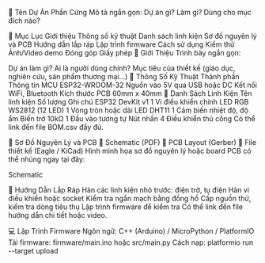 🔌 Tên Dự Án Phần Cứng
Mô tả ngắn gọn: Dự án gì? Làm gì? Dùng cho mục đích nào?

📑 Mục Lục
Giới thiệu
Thông số kỹ thuật
Danh sách linh kiện
Sơ đồ nguyên lý và PCB
Hướng dẫn lắp ráp
Lập trình firmware
Cách sử dụng
Kiểm thử
Ảnh/Video demo
Đóng góp
Giấy phép
👋 Giới Thiệu
Trình bày ngắn gọn:

Dự án làm gì?
Ai là người dùng chính?
Mục tiêu của thiết kế (giáo dục, nghiên cứu, sản phẩm thương mại...)
📐 Thông Số Kỹ Thuật
Thành phần	Thông tin
MCU	ESP32-WROOM-32
Nguồn vào	5V qua USB hoặc DC
Kết nối	WiFi, Bluetooth
Kích thước PCB	60mm x 40mm
🧰 Danh Sách Linh Kiện
Tên linh kiện	Số lượng	Ghi chú
ESP32 DevKit v1	1	Vi điều khiển chính
LED RGB WS2812 (12 LED)	1	Vòng tròn hoặc dải LED
DHT11	1	Cảm biến nhiệt độ, độ ẩm
Biến trở 10kΩ	1	Đầu vào tương tự
Nút nhấn	4	Điều khiển thủ công
Có thể link đến file BOM.csv đầy đủ.

🔧 Sơ Đồ Nguyên Lý và PCB
📎 Schematic (PDF)
📎 PCB Layout (Gerber)
📎 File thiết kế (Eagle / KiCad)
Hình minh họa sơ đồ nguyên lý hoặc board PCB có thể nhúng ngay tại đây:

Schematic

🔩 Hướng Dẫn Lắp Ráp
Hàn các linh kiện nhỏ trước: điện trở, tụ điện
Hàn vi điều khiển hoặc socket
Kiểm tra ngắn mạch bằng đồng hồ
Cấp nguồn thử, kiểm tra dòng tiêu thụ
Lập trình firmware để kiểm tra
Có thể link đến file hướng dẫn chi tiết hoặc video.

💻 Lập Trình Firmware
Ngôn ngữ: C++ (Arduino) / MicroPython / PlatformIO
Tải firmware: firmware/main.ino hoặc src/main.py
Cách nạp:
platformio run --target upload
